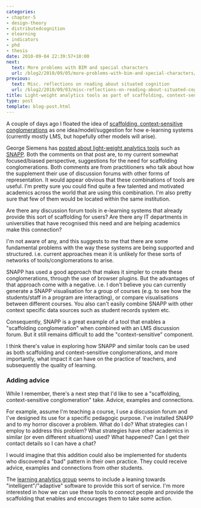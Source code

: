 ```yaml
---
categories:
- chapter-5
- design-theory
- distributedcognition
- elearning
- indicators
- phd
- thesis
date: 2010-09-04 22:39:57+10:00
next:
  text: More problems with BIM and special characters
  url: /blog2/2010/09/05/more-problems-with-bim-and-special-characters/
previous:
  text: Misc. reflections on reading about situated cognition
  url: /blog2/2010/09/03/misc-reflections-on-reading-about-situated-cognition/
title: Light-weight analytics tools as part of scaffolding, context-sensitive conglomerations
type: post
template: blog-post.html
---
```

A couple of days ago I floated the idea of [scaffolding, context-sensitive conglomerations](/blog2/2010/09/03/scaffolding-context-sensitive-conglomerations-in-e-learning-systems/) as one idea/model/suggestion for how e-learning systems (currently mostly LMS, but hopefully other models will arise).

George Siemens has [posted about light-weight analytics tools](http://www.elearnspace.org/blog/2010/09/02/light-weight-learning-analytics-tools/) such as [SNAPP](http://research.uow.edu.au/learningnetworks/seeing/snapp/index.html). Both the comments on that post are, to my current somewhat focused/biased perspective, suggestions for the need for scaffolding conglomerations. Both comments are from practitioners who talk about how the supplement their use of discussion forums with other forms of representation. It would appear obvious that these combinations of tools are useful. I'm pretty sure you could find quite a few talented and motivated academics across the world that are using this combination. I'm also pretty sure that few of them would be located within the same institution.

Are there any discussion forum tools in e-learning systems that already provide this sort of scaffolding for users? Are there any IT departments in universities that have recognised this need and are helping academics make this connection?

I'm not aware of any, and this suggests to me that there are some fundamental problems with the way these systems are being supported and structured. i.e. current approaches mean it is unlikely for these sorts of networks of tools/conglomerations to arise.

SNAPP has used a good approach that makes it simpler to create these conglomerations, through the use of browser plugins. But the advantages of that approach come with a negative. i.e. I don't believe you can currently generate a SNAPP visualisation for a group of courses (e.g. to see how the students/staff in a program are interacting), or compare visualisations between different courses. You also can't easily combine SNAPP with other context specific data sources such as student records system etc.

Consequently, SNAPP is a great example of a tool that enables a "scaffolding conglomeration" when combined with an LMS discussion forum. But it still remains difficult to add the "context-sensitive" component.

I think there's value in exploring how SNAPP and similar tools can be used as both scaffolding and context-sensitive conglomerations, and more importantly, what impact it can have on the practice of teachers, and subsequently the quality of learning.

### Adding advice

While I remember, there's a next step that I'd like to see a "scaffolding, context-sensitive conglomeration" take. Advice, examples and connections.

For example, assume I'm teaching a course, I use a discussion forum and I've designed its use for a specific pedagogic purpose. I've installed SNAPP and to my horror discover a problem. What do I do? What strategies can I employ to address this problem? What strategies have other academics in similar (or even different situations) used? What happened? Can I get their contact details so I can have a chat?

I would imagine that this addition could also be implemented for students who discovered a "bad" pattern in their own practice. They could receive advice, examples and connections from other students.

The [learning analytics group](http://groups.google.ca/group/learninganalytics) seems to include a leaning towards "intelligent"/"adaptive" software to provide this sort of service. I'm more interested in how we can use these tools to connect people and provide the scaffolding that enables and encourages them to take some action.